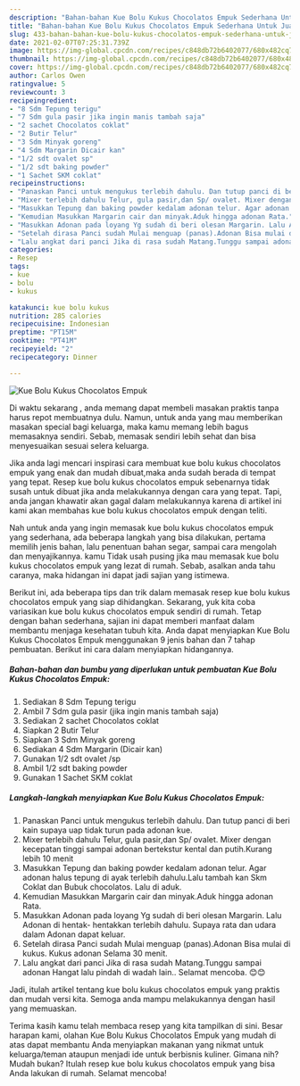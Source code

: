 ```yaml
---
description: "Bahan-bahan Kue Bolu Kukus Chocolatos Empuk Sederhana Untuk Jualan"
title: "Bahan-bahan Kue Bolu Kukus Chocolatos Empuk Sederhana Untuk Jualan"
slug: 433-bahan-bahan-kue-bolu-kukus-chocolatos-empuk-sederhana-untuk-jualan
date: 2021-02-07T07:25:31.739Z
image: https://img-global.cpcdn.com/recipes/c848db72b6402077/680x482cq70/kue-bolu-kukus-chocolatos-empuk-foto-resep-utama.jpg
thumbnail: https://img-global.cpcdn.com/recipes/c848db72b6402077/680x482cq70/kue-bolu-kukus-chocolatos-empuk-foto-resep-utama.jpg
cover: https://img-global.cpcdn.com/recipes/c848db72b6402077/680x482cq70/kue-bolu-kukus-chocolatos-empuk-foto-resep-utama.jpg
author: Carlos Owen
ratingvalue: 5
reviewcount: 3
recipeingredient:
- "8 Sdm Tepung terigu"
- "7 Sdm gula pasir jika ingin manis tambah saja"
- "2 sachet Chocolatos coklat"
- "2 Butir Telur"
- "3 Sdm Minyak goreng"
- "4 Sdm Margarin Dicair kan"
- "1/2 sdt ovalet sp"
- "1/2 sdt baking powder"
- "1 Sachet SKM coklat"
recipeinstructions:
- "Panaskan Panci untuk mengukus terlebih dahulu. Dan tutup panci di beri kain supaya uap tidak turun pada adonan kue."
- "Mixer terlebih dahulu Telur, gula pasir,dan Sp/ ovalet. Mixer dengan kecepatan tinggi sampai adonan bertekstur kental dan putih.Kurang lebih 10 menit"
- "Masukkan Tepung dan baking powder kedalam adonan telur. Agar adonan halus tepung di ayak terlebih dahulu.Lalu tambah kan Skm Coklat dan Bubuk chocolatos. Lalu di aduk."
- "Kemudian Masukkan Margarin cair dan minyak.Aduk hingga adonan Rata."
- "Masukkan Adonan pada loyang Yg sudah di beri olesan Margarin. Lalu Adonan di hentak- hentakkan terlebih dahulu. Supaya rata dan udara dalam Adonan dapat keluar."
- "Setelah dirasa Panci sudah Mulai menguap (panas).Adonan Bisa mulai di kukus. Kukus adonan Selama 30 menit."
- "Lalu angkat dari panci Jika di rasa sudah Matang.Tunggu sampai adonan Hangat lalu pindah di wadah lain.. Selamat mencoba. 😊😊"
categories:
- Resep
tags:
- kue
- bolu
- kukus

katakunci: kue bolu kukus 
nutrition: 285 calories
recipecuisine: Indonesian
preptime: "PT15M"
cooktime: "PT41M"
recipeyield: "2"
recipecategory: Dinner

---
```



![Kue Bolu Kukus Chocolatos Empuk](https://img-global.cpcdn.com/recipes/c848db72b6402077/680x482cq70/kue-bolu-kukus-chocolatos-empuk-foto-resep-utama.jpg)

Di waktu  sekarang , anda memang dapat membeli masakan praktis tanpa harus repot membuatnya dulu. Namun, untuk anda yang mau memberikan masakan special bagi keluarga, maka kamu memang lebih bagus memasaknya sendiri. Sebab, memasak sendiri lebih sehat dan bisa menyesuaikan sesuai selera keluarga.

Jika anda lagi mencari inspirasi cara membuat kue bolu kukus chocolatos empuk yang enak dan mudah dibuat,maka anda sudah berada di tempat yang tepat. Resep kue bolu kukus chocolatos empuk  sebenarnya tidak susah untuk dibuat jika anda melakukannya dengan cara yang tepat. Tapi, anda jangan khawatir akan gagal dalam melakukannya 
karena di artikel ini kami akan membahas kue bolu kukus chocolatos empuk dengan teliti.  



Nah untuk anda yang ingin memasak kue bolu kukus chocolatos empuk yang sederhana, ada beberapa langkah yang bisa dilakukan, pertama memilih jenis bahan, lalu penentuan bahan segar, sampai cara mengolah dan menyajikannya. kamu Tidak usah pusing jika mau memasak kue bolu kukus chocolatos empuk yang lezat di rumah. Sebab, asalkan anda  tahu caranya, maka hidangan ini dapat jadi sajian yang istimewa.

Berikut ini, ada beberapa tips dan trik dalam memasak resep kue bolu kukus chocolatos empuk yang siap dihidangkan. Sekarang, yuk kita coba variasikan kue bolu kukus chocolatos empuk sendiri di rumah. Tetap dengan bahan sederhana, sajian ini dapat memberi manfaat dalam membantu menjaga kesehatan tubuh kita. Anda dapat menyiapkan Kue Bolu Kukus Chocolatos Empuk menggunakan 9 jenis bahan dan 7 tahap pembuatan. Berikut ini cara dalam menyiapkan hidangannya.

<!--inarticleads1-->

##### Bahan-bahan dan bumbu yang diperlukan untuk pembuatan Kue Bolu Kukus Chocolatos Empuk:

1. Sediakan 8 Sdm Tepung terigu
1. Ambil 7 Sdm gula pasir (jika ingin manis tambah saja)
1. Sediakan 2 sachet Chocolatos coklat
1. Siapkan 2 Butir Telur
1. Siapkan 3 Sdm Minyak goreng
1. Sediakan 4 Sdm Margarin (Dicair kan)
1. Gunakan 1/2 sdt ovalet /sp
1. Ambil 1/2 sdt baking powder
1. Gunakan 1 Sachet SKM coklat




<!--inarticleads2-->

##### Langkah-langkah menyiapkan Kue Bolu Kukus Chocolatos Empuk:

1. Panaskan Panci untuk mengukus terlebih dahulu. Dan tutup panci di beri kain supaya uap tidak turun pada adonan kue.
1. Mixer terlebih dahulu Telur, gula pasir,dan Sp/ ovalet. Mixer dengan kecepatan tinggi sampai adonan bertekstur kental dan putih.Kurang lebih 10 menit
1. Masukkan Tepung dan baking powder kedalam adonan telur. Agar adonan halus tepung di ayak terlebih dahulu.Lalu tambah kan Skm Coklat dan Bubuk chocolatos. Lalu di aduk.
1. Kemudian Masukkan Margarin cair dan minyak.Aduk hingga adonan Rata.
1. Masukkan Adonan pada loyang Yg sudah di beri olesan Margarin. Lalu Adonan di hentak- hentakkan terlebih dahulu. Supaya rata dan udara dalam Adonan dapat keluar.
1. Setelah dirasa Panci sudah Mulai menguap (panas).Adonan Bisa mulai di kukus. Kukus adonan Selama 30 menit.
1. Lalu angkat dari panci Jika di rasa sudah Matang.Tunggu sampai adonan Hangat lalu pindah di wadah lain.. Selamat mencoba. 😊😊




Jadi, itulah artikel tentang  kue bolu kukus chocolatos empuk  yang praktis dan mudah versi kita. Semoga anda mampu melakukannya dengan hasil yang memuaskan. 

Terima kasih kamu telah membaca resep yang kita tampilkan di sini. Besar harapan kami, olahan  Kue Bolu Kukus Chocolatos Empuk yang mudah di atas dapat membantu Anda menyiapkan makanan yang nikmat untuk keluarga/teman ataupun menjadi ide untuk berbisnis kuliner. Gimana nih? Mudah bukan? Itulah resep kue bolu kukus chocolatos empuk yang bisa Anda lakukan di rumah. Selamat mencoba!

